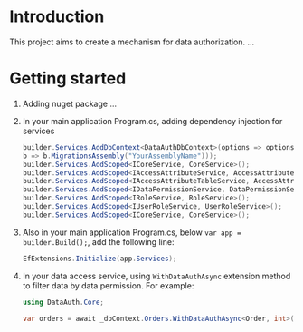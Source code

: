 # Introduction

This project aims to create a mechanism for data authorization.
...

# Getting started

1. Adding nuget package ...
2. In your main application Program.cs, adding dependency injection for services
   ```csharp
   builder.Services.AddDbContext<DataAuthDbContext>(options => options.UseSqlServer("name=ConnectionStrings:YourConnectionStringName",
   b => b.MigrationsAssembly("YourAssemblyName")));
   builder.Services.AddScoped<ICoreService, CoreService>();
   builder.Services.AddScoped<IAccessAttributeService, AccessAttributeService>();
   builder.Services.AddScoped<IAccessAttributeTableService, AccessAttributeTableService>();
   builder.Services.AddScoped<IDataPermissionService, DataPermissionService>();
   builder.Services.AddScoped<IRoleService, RoleService>();
   builder.Services.AddScoped<IUserRoleService, UserRoleService>();
   builder.Services.AddScoped<ICoreService, CoreService>();
   ```
3. Also in your main application Program.cs, below `var app = builder.Build();`, add the following line:
   ```csharp
   EfExtensions.Initialize(app.Services);
   ```
4. In your data access service, using `WithDataAuthAsync` extension method to filter data by data permission. For example:

   ```csharp
   using DataAuth.Core;

   var orders = await _dbContext.Orders.WithDataAuthAsync<Order, int>("2", "STORE", x => x.StoreId.Value);
   ```
